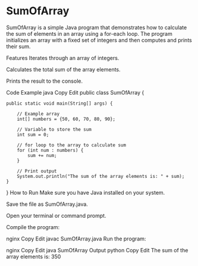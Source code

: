 # SumOfArray


SumOfArray is a simple Java program that demonstrates how to calculate the sum of elements in an array using a for-each loop. The program initializes an array with a fixed set of integers and then computes and prints their sum.

Features
Iterates through an array of integers.

Calculates the total sum of the array elements.

Prints the result to the console.

Code Example
java
Copy
Edit
public class SumOfArray {

    public static void main(String[] args) {

        // Example array
        int[] numbers = {50, 60, 70, 80, 90};

        // Variable to store the sum
        int sum = 0;

        // for loop to the array to calculate sum
        for (int num : numbers) {
            sum += num;
        }

        // Print output
        System.out.println("The sum of the array elements is: " + sum);
    }
}
How to Run
Make sure you have Java installed on your system.

Save the file as SumOfArray.java.

Open your terminal or command prompt.

Compile the program:

nginx
Copy
Edit
javac SumOfArray.java
Run the program:

nginx
Copy
Edit
java SumOfArray
Output
python
Copy
Edit
The sum of the array elements is: 350
